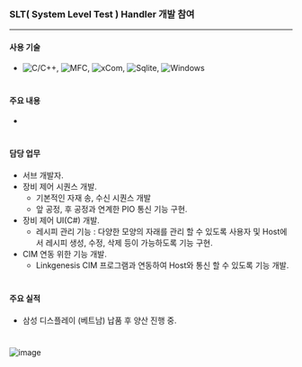 ### SLT( System Level Test ) Handler 개발 참여
---
#### 사용 기술
* ![C/C++](https://img.shields.io/badge/C++-brown.svg?style=flat&logo=cplusplus&logoColor=white),
  ![MFC](https://img.shields.io/badge/MFC-darkgreen.svg?style=flat&logo=mfc&logoColor=white),
  ![xCom](https://img.shields.io/badge/xCom-darkgreen.svg?style=flat&logo=xcom&logoColor=white),
  ![Sqlite](https://img.shields.io/badge/Sqlite-blue.svg?style=flat&logo=sqlite&logoColor=white),
  ![Windows](https://img.shields.io/badge/Windows-orange.svg?style=flat&logo=windows&logoColor=white)
#

#### 주요 내용
* 
#

#### 담당 업무
* 서브 개발자.
* 장비 제어 시퀀스 개발.
  * 기본적인 자재 송, 수신 시퀀스 개발
  * 앞 공정, 후 공정과 연계한 PIO 통신 기능 구현.
* 장비 제어 UI(C#) 개발.
  * 레시피 관리 기능 : 다양한 모양의 자래를 관리 할 수 있도록 사용자 및 Host에서 레시피 생성, 수정, 삭제 등이 가능하도록 기능 구현.
* CIM 연동 위한 기능 개발.
  * Linkgenesis CIM 프로그램과 연동하여 Host와 통신 할 수 있도록 기능 개발. 
#

#### 주요 실적
* 삼성 디스플레이 (베트남) 납품 후 양산 진행 중.
#


![image](https://github.com/japgo/japgo/assets/4969208/e6a2d43c-7fbc-45bd-9234-77d9863e37fb)
